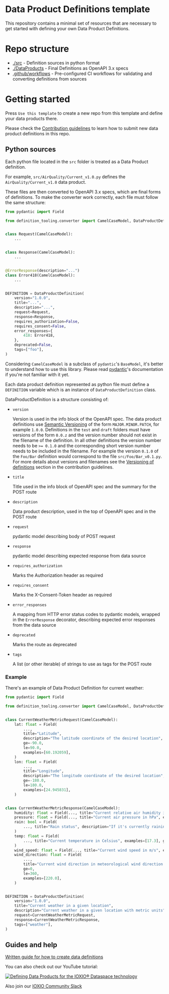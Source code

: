 # Data Product Definitions template

This repository contains a minimal set of resources that are necessary to get started
with defining your own Data Product Definitions.

# Repo structure

- [./src](./src) - Definition sources in python format
- [./DataProducts](./DataProducts) - Final Definitions as OpenAPI 3.x specs
- [.github/workflows](.github/workflows) - Pre-configured CI workflows for validating
  and converting definitions from sources

# Getting started

Press `Use this template` to create a new repo from this template and define your data
products there.

Please check the [Contribution guidelines](./CONTRIBUTING.md) to learn how to submit new
data product definitions in this repo.

## Python sources

Each python file located in the `src` folder is treated as a Data Product definition.

For example, `src/AirQuality/Current_v1.0.py` defines the `AirQuality/Current_v1.0` data
product.

These files are then converted to OpenAPI 3.x specs, which are final forms of
definitions. To make the converter work correctly, each file must follow the same
structure:

```python
from pydantic import Field

from definition_tooling.converter import CamelCaseModel, DataProductDefinition, ErrorResponse


class Request(CamelCaseModel):
    ...


class Response(CamelCaseModel):
    ...


@ErrorResponse(description="...")
class Error418(CamelCaseModel):
    ...


DEFINITION = DataProductDefinition(
    version="1.0.0",
    title="...",
    description="...",
    request=Request,
    response=Response,
    requires_authorization=False,
    requires_consent=False,
    error_responses={
        418: Error418,
    },
    deprecated=False,
    tags=["foo"],
)

```

Considering `CamelCaseModel` is a subclass of `pydantic`'s `BaseModel`, it's better to
understand how to use this library. Please read
[pydantic](https://docs.pydantic.dev/1.10/)'s documentation if you're not familiar with
it yet.

Each data product definition represented as python file must define a `DEFINITION`
variable which is an instance of `DataProductDefinition` class.

DataProductDefinition is a structure consisting of:

- `version`

  Version is used in the info block of the OpenAPI spec. The data product definitions
  use [Semantic Versioning](https://semver.org/) of the form `MAJOR.MINOR.PATCH`, for
  example `1.0.0`. Definitions in the `test` and `draft` folders must have versions of
  the form `0.0.z` and the version number should not exist in the filename of the
  definition. In all other definitions the version number needs to be `>= 0.1.0` and the
  corresponding short version number needs to be included in the filename. For example
  the version `0.1.0` of the `Foo/Bar` definition would correspond to the file
  `src/Foo/Bar_v0.1.py`. For more details about versions and filenames see the
  [Versioning of definitions](CONTRIBUTING.md#versioning-of-definitions) section in the
  contribution guidelines.

- `title`

  Title used in the info block of OpenAPI spec and the summary for the POST route

- `description`

  Data product description, used in the top of OpenAPI spec and in the POST route

- `request`

  pydantic model describing body of POST request

- `response`

  pydantic model describing expected response from data source

- `requires_authorization`

  Marks the Authorization header as required

- `requires_consent`

  Marks the X-Consent-Token header as required

- `error_responses`

  A mapping from HTTP error status codes to pydantic models, wrapped in the
  `ErrorResponse` decorator, describing expected error responses from the data source

- `deprecated`

  Marks the route as deprecated

- `tags`

  A list (or other iterable) of strings to use as tags for the POST route

### Example

There's an example of Data Product Definition for current weather:

```python
from pydantic import Field

from definition_tooling.converter import CamelCaseModel, DataProductDefinition


class CurrentWeatherMetricRequest(CamelCaseModel):
    lat: float = Field(
        ...,
        title="Latitude",
        description="The latitude coordinate of the desired location",
        ge=-90.0,
        le=90.0,
        examples=[60.192059],
    )
    lon: float = Field(
        ...,
        title="Longitude",
        description="The longitude coordinate of the desired location",
        ge=-180.0,
        le=180.0,
        examples=[24.945831],
    )


class CurrentWeatherMetricResponse(CamelCaseModel):
    humidity: float = Field(..., title="Current relative air humidity in %", examples=[72])
    pressure: float = Field(..., title="Current air pressure in hPa", examples=[1007])
    rain: bool = Field(
        ..., title="Rain status", description="If it's currently raining or not."
    )
    temp: float = Field(
        ..., title="Current temperature in Celsius", examples=[17.3], ge=-273.15
    )
    wind_speed: float = Field(..., title="Current wind speed in m/s", examples=[2.1], ge=0)
    wind_direction: float = Field(
        ...,
        title="Current wind direction in meteorological wind direction degrees",
        ge=0,
        le=360,
        examples=[220.0],
    )


DEFINITION = DataProductDefinition(
    version="1.0.0",
    title="Current weather in a given location",
    description="Current weather in a given location with metric units",
    request=CurrentWeatherMetricRequest,
    response=CurrentWeatherMetricResponse,
    tags=["weather"],
)
```

## Guides and help

[Written guide for how to create data definitions](https://ioxio.com/guides/how-to-create-data-definitions)

You can also check out our YouTube tutorial:

[![Defining Data Products for the IOXIO® Dataspace technology
](https://img.youtube.com/vi/yPzN04ICsbw/0.jpg)](http://www.youtube.com/watch?v=yPzN04ICsbw)

Also join our [IOXIO Community Slack](https://slack.ioxio.com/)
